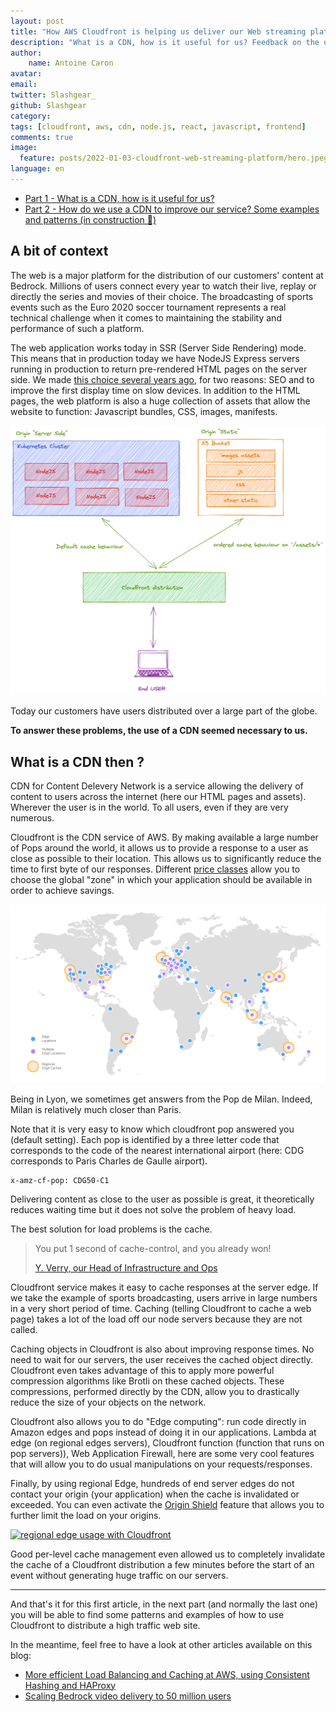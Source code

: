 ```yaml
---
layout: post
title: "How AWS Cloudfront is helping us deliver our Web streaming platform ? - Part 1"
description: "What is a CDN, how is it useful for us? Feedback on the use of the AWS Cloudfront service for the deployment of high traffic web applications. Configuration example, best practices."
author:
    name: Antoine Caron
avatar:
email:
twitter: Slashgear_
github: Slashgear
category:
tags: [cloudfront, aws, cdn, node.js, react, javascript, frontend]
comments: true
image:
  feature: posts/2022-01-03-cloudfront-web-streaming-platform/hero.jpeg
language: en
---
```


- [Part 1 - What is a CDN, how is it useful for us?](/cloudfront-web-streaming-platform-part-1/)
- [Part 2 - How do we use a CDN to improve our service? Some examples and patterns (in construction 🚧)](/)

## A bit of context

The web is a major platform for the distribution of our customers' content at Bedrock.
Millions of users connect every year to watch their live, replay or directly the series and movies of their choice.
The broadcasting of sports events such as the Euro 2020 soccer tournament represents a real technical challenge when it comes to maintaining the stability and performance of such a platform.

The web application works today in SSR (Server Side Rendering) mode.
This means that in production today we have NodeJS Express servers running in production to return pre-rendered HTML pages on the server side.
We made [this choice several years ago](https://tech.bedrockstreaming.com/spa-mode-isomorphism-js/), for two reasons: SEO and to improve the first display time on slow devices.
In addition to the HTML pages, the web platform is also a huge collection of assets that allow the website to function: Javascript bundles, CSS, images, manifests.

[![Schema of our cloudfront origin architecture simplified](/images/posts/2022-01-31-cloudfront-web-streaming-platform/web-archi.png)](/images/posts/2022-01-31-cloudfront-web-streaming-platform/web-archi.png)

Today our customers have users distributed over a large part of the globe.

**To answer these problems, the use of a CDN seemed necessary to us.**

## What is a CDN then ?

CDN for Content Delevery Network is a service allowing the delivery of content to users across the internet (here our HTML pages and assets).
Wherever the user is in the world.
To all users, even if they are very numerous.

Cloudfront is the CDN service of AWS.
By making available a large number of Pops around the world, it allows us to provide a response to a user as close as possible to their location.
This allows us to significantly reduce the time to first byte of our responses.
Different [price classes](https://docs.aws.amazon.com/AmazonCloudFront/latest/DeveloperGuide/PriceClass.html) allow you to choose the global "zone" in which your application should be available in order to achieve savings.

![Worldmap of AWS cloudfront edges](/images/posts/2022-01-31-cloudfront-web-streaming-platform/edges.png)

Being in Lyon, we sometimes get answers from the Pop de Milan.
Indeed, Milan is relatively much closer than Paris.

Note that it is very easy to know which cloudfront pop answered you (default setting).
Each pop is identified by a three letter code that corresponds to the code of the nearest international airport (here: CDG corresponds to Paris Charles de Gaulle airport).

```
x-amz-cf-pop: CDG50-C1
```

Delivering content as close to the user as possible is great, it theoretically reduces waiting time but it does not solve the problem of heavy load.

The best solution for load problems is the cache.

> You put 1 second of cache-control, and you already won!
>
> [Y. Verry, our Head of Infrastructure and Ops](https://twitter.com/yverry)


Cloudfront service makes it easy to cache responses at the server edge.
If we take the example of sports broadcasting, users arrive in large numbers in a very short period of time.
Caching (telling Cloudfront to cache a web page) takes a lot of the load off our node servers because they are not called.

Caching objects in Cloudfront is also about improving response times.
No need to wait for our servers, the user receives the cached object directly.
Cloudfront even takes advantage of this to apply more powerful compression algorithms like Brotli on these cached objects.
These compressions, performed directly by the CDN, allow you to drastically reduce the size of your objects on the network.

Cloudfront also allows you to do "Edge computing": run code directly in Amazon edges and pops instead of doing it in our applications.
Lambda at edge (on regional edges servers), Cloudfront function (function that runs on pop servers)), Web Application Firewall, here are some very cool features that will allow you to do usual manipulations on your requests/responses.

Finally, by using regional Edge, hundreds of end server edges do not contact your origin (your application) when the cache is invalidated or exceeded.
You can even activate the [Origin Shield](https://docs.aws.amazon.com/AmazonCloudFront/latest/DeveloperGuide/origin-shield.html) feature that allows you to further limit the load on your origins.

[![regional edge usage with Cloudfront](/images/posts/2022-01-31-cloudfront-web-streaming-platform/regional.png)](/images/posts/2022-01-31-cloudfront-web-streaming-platform/regional.png)

Good per-level cache management even allowed us to completely invalidate the cache of a Cloudfront distribution a few minutes before the start of an event without generating huge traffic on our servers.

---

And that's it for this first article, in the next part (and normally the last one) you will be able to find some patterns and examples of how to use Cloudfront to distribute a high traffic web site.

In the meantime, feel free to have a look at other articles available on this blog:

- [More efficient Load Balancing and Caching at AWS, using Consistent Hashing and HAProxy](https://tech.bedrockstreaming.com/hsdo/)
- [Scaling Bedrock video delivery to 50 million users](https://tech.bedrockstreaming.com/scaling-bedrock-video-delivery-to-50-million-users/)